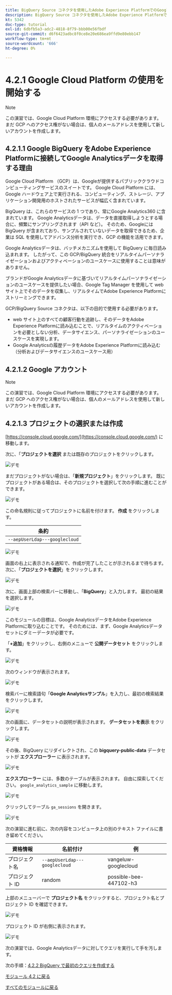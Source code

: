```yaml
---
title: BigQuery Source コネクタを使用したAdobe Experience PlatformでのGoogle Analyticsデータの取り込みと分析 – Google Cloud Platform アカウントの作成
description: BigQuery Source コネクタを使用したAdobe Experience PlatformでのGoogle Analyticsデータの取り込みと分析 – Google Cloud Platform アカウントの作成
kt: 5342
doc-type: tutorial
exl-id: 6dbfb5a3-adc2-4818-8f79-bbb00e56fbdf
source-git-commit: d6f6423adbc8f0ce8e20e686ea9ffd9e80ebb147
workflow-type: tm+mt
source-wordcount: '666'
ht-degree: 0%

---
```


# 4.2.1 Google Cloud Platform の使用を開始する

>[!NOTE]
>
>この演習では、Google Cloud Platform 環境にアクセスする必要があります。 まだ GCP へのアクセス権がない場合は、個人のメールアドレスを使用して新しいアカウントを作成します。

## 4.2.1.1 Google BigQuery をAdobe Experience Platformに接続してGoogle Analyticsデータを取得する理由

Google Cloud Platform （GCP）は、Googleが提供するパブリッククラウドコンピューティングサービスのスイートです。 Google Cloud Platform には、Google ハードウェア上で実行される、コンピューティング、ストレージ、アプリケーション開発用のホストされたサービスが幅広く含まれています。

BigQuery は、これらのサービスの 1 つであり、常にGoogle Analytics360 に含まれています。 Google Analyticsデータは、データを直接取得しようとする場合に、頻繁にサンプリングされます（API など）。 そのため、Googleには BigQuery が含まれており、サンプルされていないデータを取得できるため、企業は SQL を使用してアドバンス分析を実行でき、GCP の機能を活用できます。

Google Analyticsデータは、バッチメカニズムを使用して BigQuery に毎日読み込まれます。 したがって、この GCP/BigQuery 統合をリアルタイムパーソナライゼーションおよびアクティベーションのユースケースに使用することは意味がありません。

ブランドがGoogle Analyticsデータに基づいてリアルタイムパーソナライゼーションのユースケースを提供したい場合、Google Tag Manager を使用して web サイト上でそのデータを収集し、リアルタイムでAdobe Experience Platformにストリーミングできます。

GCP/BigQuery Source コネクタは、以下の目的で使用する必要があります。

- web サイト上のすべての顧客行動を追跡し、そのデータをAdobe Experience Platformに読み込むことで、リアルタイムのアクティベーションを必要としない分析、データサイエンス、パーソナライゼーションのユースケースを実現します。
- Google Analyticsの履歴データをAdobe Experience Platformに読み込む（分析およびデータサイエンスのユースケース用）

## 4.2.1.2 Google アカウント

>[!NOTE]
>
>この演習では、Google Cloud Platform 環境にアクセスする必要があります。 まだ GCP へのアクセス権がない場合は、個人のメールアドレスを使用して新しいアカウントを作成します。

## 4.2.1.3 プロジェクトの選択または作成

[https://console.cloud.google.com/](https://console.cloud.google.com/) に移動します。

次に、「**プロジェクトを選択** または既存のプロジェクトをクリックします。

![ デモ ](./images/ex12.png)

まだプロジェクトがない場合は、「**新規プロジェクト**」をクリックします。 既にプロジェクトがある場合は、そのプロジェクトを選択して次の手順に進むことができます。

![ デモ ](./images/ex1createproject.png)

この命名規則に従ってプロジェクトに名前を付けます。 **作成** をクリックします。

| 条約 |
| ----------------- |
| `--aepUserLdap---googlecloud` |

![ デモ ](./images/ex13.png)

画面の右上に表示される通知で、作成が完了したことが示されるまで待ちます。 次に、「**プロジェクトを選択**」をクリックします。

![ デモ ](./images/ex14.png)

次に、画面上部の検索バーに移動し、「**BigQuery**」と入力します。 最初の結果を選択します。

![ デモ ](./images/ex17.png)

このモジュールの目標は、Google AnalyticsデータをAdobe Experience Platformに取り込むことです。 そのためには、まず、Google Analyticsデータセットにダミーデータが必要です。

「**+追加**」をクリックし、右側のメニューで **公開データセット** をクリックします。

![ デモ ](./images/ex118.png)

次のウィンドウが表示されます。

![ デモ ](./images/ex119.png)

検索バーに検索語句「**Google Analyticsサンプル**」を入力し、最初の検索結果をクリックします。

![ デモ ](./images/ex120.png)

次の画面に、データセットの説明が表示されます。 **データセットを表示** をクリックします。

![ デモ ](./images/ex121.png)

その後、BigQuery にリダイレクトされ、この **bigquery-public-data** データセットが **エクスプローラー** に表示されます。

![ デモ ](./images/ex122a.png)

**エクスプローラー** には、多数のテーブルが表示されます。 自由に探索してください。 `google_analytics_sample` に移動します。

![ デモ ](./images/ex122.png)

クリックしてテーブル `ga_sessions` を開きます。

![ デモ ](./images/ex123.png)

次の演習に進む前に、次の内容をコンピュータ上の別のテキスト ファイルに書き留めてください。

| 資格情報 | 名前付け | 例 |
| ----------------- |-------------| -------------|
| プロジェクト名 | `--aepUserLdap---googlecloud` | vangeluw-googlecloud |
| プロジェクト ID | random | possible-bee-447102-h3 |

上部のメニューバーで **プロジェクト名** をクリックすると、プロジェクト名とプロジェクト ID を確認できます。

![ デモ ](./images/ex1projectMenu.png)

プロジェクト ID が右側に表示されます。

![ デモ ](./images/ex1projetcselection.png)

次の演習では、Google Analyticsデータに対してクエリを実行して手を汚します。

次の手順：[4.2.2 BigQuery で最初のクエリを作成する ](./ex2.md)

[モジュール 4.2 に戻る](./customer-journey-analytics-bigquery-gcp.md)

[すべてのモジュールに戻る](./../../../overview.md)
